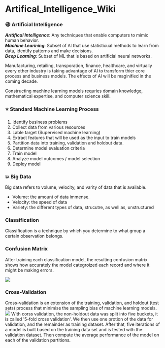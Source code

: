 # Artifical_Intelligence_Wiki

### :smiley: Artificial Intelligence

***Aritifical Intelligence***: Any techniques that enable computers to mimic human behavior.<br>
***Machine Learining***: Subset of AI that use statisticual methods to learn from data, identify patterns and make decisions. <br>
***Deep Learning***: Subset of ML that is based on artificial neural networks.<br>

Manufacturing, retailing, transporation, finance, healthcare, and virtually every other industry is taking advantage of AI to transform thier core process and business models. The effects of AI will be maginified in the coming decade. <br>

Constructing machine learning models requries domain knowledge, mathematical expertise, and computer science skill.

### :star: Standard Machine Learning Process
1. Identify business problems
2. Collect data from various resources
3. Lable target (Supervised machine learning)
4. Extract features that will be used as the input to train models
5. Partition data into training, validation and holdout data.
6. Determine model evaluation criteria
7. Train model
8. Analyze model outcomes / model selection
9. Deploy model

### :boom: Big Data
Big data refers to volume, velocity, and varity of data that is available.
* Volume: the amount of data immense.
* Velocity: the speed of data
* Variety: the different types of data, strucutre, as well as, unstructured

### Classification
Classification is a technique by which you determine to what group a certain observation belongs.

### Confusion Matrix
After training each classification model, the resulting confusion matrix shows how accurately the model categroized each record and where it might be making errors.

<img src = 'https://miro.medium.com/max/356/1*Z54JgbS4DUwWSknhDCvNTQ.png'>

### Cross-Validation
Cross-validation is an extension of the training, validation, and holdout (test sets) process that minimise the sampling bias of machine learning models. <br>
<img src='https://3gp10c1vpy442j63me73gy3s-wpengine.netdna-ssl.com/wp-content/uploads/2018/03/Screen-Shot-2018-03-22-at-1.22.04-PM.png'>
With corss validation, the non-holdout data was split into five buckets, it is called '5-fold cross validation'. We then use one protion of the data for validation, and the remainder as training dataset.
After that, five iterations of a model is built based on the training data set and is tested with the validation dataset. Then compute the average performance of the model on each of the validation partitions.<br>
<img scr='https://3gp10c1vpy442j63me73gy3s-wpengine.netdna-ssl.com/wp-content/uploads/2018/03/Screen-Shot-2018-03-21-at-4.26.53-PM.png'>

